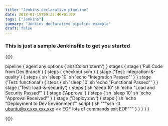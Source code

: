 ```yaml
---
title: "Jenkins declarative pipeline"
date: 2018-01-19T09:22:40+01:00
tags: ["Jenkins"]
summary: "Jenkins declarative pipeline example"
draft: false
---
```


### This is just a sample Jenkinsfile to get you started 

{{<highlight groovy>}}

pipeline {
	agent any
    options {
        ansiColor('xterm')
    }
	stages {
		stage ('Pull Code from Dev Branch') {
            steps {
			    checkout scm
            }
		}
		stage ('Test: integration-&-quality') {
            steps {
                sh 'sleep 10'
                sh 'echo "Integration Passed"'
            }
		}
		stage ('Test: functional') {
            steps {
                sh 'sleep 10'
                sh 'echo "Functional Passed"'
            }
		}
		stage ('Test: load-&-security') {
            steps {
                sh 'sleep 10'
                sh 'echo "Load and Security Passed"'
            }
		}
		stage ('Approval') {
            steps {
                sh 'sleep 10'
                sh 'echo "Approval Received"'
            }
		}
		stage ('Deploy:dev') { 
            steps {
                sh 'echo "Deployment to Dev Environment"'
                script {
                    sh """ssh -tt ubuntu@xx.xxx.xxx.xxx << EOF
                    lots of commands
                    exit
                    EOF"""
                }
            }
		}
	}
}

{{</highlight>}}